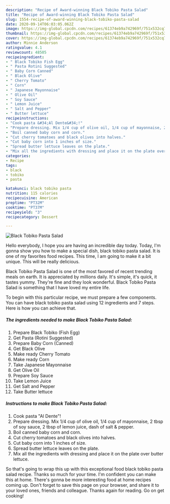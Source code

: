 ```yaml
---
description: "Recipe of Award-winning Black Tobiko Pasta Salad"
title: "Recipe of Award-winning Black Tobiko Pasta Salad"
slug: 1554-recipe-of-award-winning-black-tobiko-pasta-salad
date: 2020-09-14T06:03:05.062Z
image: https://img-global.cpcdn.com/recipes/61374eb9a742969f/751x532cq70/black-tobiko-pasta-salad-recipe-main-photo.jpg
thumbnail: https://img-global.cpcdn.com/recipes/61374eb9a742969f/751x532cq70/black-tobiko-pasta-salad-recipe-main-photo.jpg
cover: https://img-global.cpcdn.com/recipes/61374eb9a742969f/751x532cq70/black-tobiko-pasta-salad-recipe-main-photo.jpg
author: Minnie Anderson
ratingvalue: 4.1
reviewcount: 48505
recipeingredient:
- " Black Tobiko Fish Egg"
- " Pasta Rotini Suggested"
- " Baby Corn Canned"
- " Black Olive"
- " Cherry Tomato"
- " Corn"
- " Japanese Mayonnaise"
- " Olive Oil"
- " Soy Sauce"
- " Lemon Juice"
- " Salt and Pepper"
- " Butter lettuce"
recipeinstructions:
- "Cook pasta &#34;Al Dente&#34;!"
- "Prepare dressing. Mix 1/4 cup of olive oil, 1/4 cup of mayonnaise, 2 tbsp of soy sauce, 2 tbsp of lemon juice, dash of salt &amp; pepper."
- "Boil canned baby corn and corn."
- "Cut cherry tomatoes and black olives into halves."
- "Cut baby corn into 1 inches of size."
- "Spread butter lettuce leaves on the plate."
- "Mix all the ingredients with dressing and place it on the plate over butter lettuce."
categories:
- Recipe
tags:
- black
- tobiko
- pasta

katakunci: black tobiko pasta 
nutrition: 115 calories
recipecuisine: American
preptime: "PT32M"
cooktime: "PT37M"
recipeyield: "3"
recipecategory: Dessert

---
```



![Black Tobiko Pasta Salad](https://img-global.cpcdn.com/recipes/61374eb9a742969f/751x532cq70/black-tobiko-pasta-salad-recipe-main-photo.jpg)

Hello everybody, I hope you are having an incredible day today. Today, I'm gonna show you how to make a special dish, black tobiko pasta salad. It is one of my favorites food recipes. This time, I am going to make it a bit unique. This will be really delicious.



Black Tobiko Pasta Salad is one of the most favored of recent trending meals on earth. It is appreciated by millions daily. It's simple, it's quick, it tastes yummy. They're fine and they look wonderful. Black Tobiko Pasta Salad is something that I have loved my entire life.


To begin with this particular recipe, we must prepare a few components. You can have black tobiko pasta salad using 12 ingredients and 7 steps. Here is how you can achieve that.

<!--inarticleads1-->

##### The ingredients needed to make Black Tobiko Pasta Salad:

1. Prepare  Black Tobiko (Fish Egg)
1. Get  Pasta (Rotini Suggested)
1. Prepare  Baby Corn (Canned)
1. Get  Black Olive
1. Make ready  Cherry Tomato
1. Make ready  Corn
1. Take  Japanese Mayonnaise
1. Get  Olive Oil
1. Prepare  Soy Sauce
1. Take  Lemon Juice
1. Get  Salt and Pepper
1. Take  Butter lettuce




<!--inarticleads2-->

##### Instructions to make Black Tobiko Pasta Salad:

1. Cook pasta &#34;Al Dente&#34;!
1. Prepare dressing. Mix 1/4 cup of olive oil, 1/4 cup of mayonnaise, 2 tbsp of soy sauce, 2 tbsp of lemon juice, dash of salt &amp; pepper.
1. Boil canned baby corn and corn.
1. Cut cherry tomatoes and black olives into halves.
1. Cut baby corn into 1 inches of size.
1. Spread butter lettuce leaves on the plate.
1. Mix all the ingredients with dressing and place it on the plate over butter lettuce.




So that's going to wrap this up with this exceptional food black tobiko pasta salad recipe. Thanks so much for your time. I'm confident you can make this at home. There's gonna be more interesting food at home recipes coming up. Don't forget to save this page on your browser, and share it to your loved ones, friends and colleague. Thanks again for reading. Go on get cooking!
